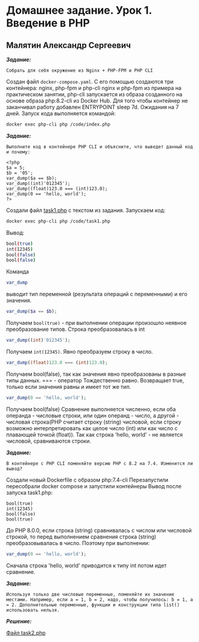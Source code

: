 # Домашнее задание. Урок 1. Введение в PHP
## Малятин Александр Сергеевич
***Задание:***
```
Собрать для себя окружение из Nginx + PHP-FPM и PHP CLI
```

Создан файл ```docker-compose.yaml```. С его помощью создаются три контейнера: nginx, php-fpm и php-cli
nginx и php-fpm из примера на практическом занятии, php-cli запускается из образа созданного на основе образа php:8.2-cli из Docker Hub. Для того чтобы контейнер не заканчивал работу добавлен ENTRYPOINT sleep 7d. Ожидания на 7 дней. 
Запуск кода выполняется командой:
```bash
docker exec php-cli php /code/index.php
```

***Задание:***

```
Выполните код в контейнере PHP CLI и объясните, что выведет данный код и почему:

<?php
$a = 5;
$b = '05';
var_dump($a == $b);
var_dump((int)'012345');
var_dump((float)123.0 === (int)123.0);
var_dump(0 == 'hello, world');
?>
```
Создали файл [task1.php](./code/task1.php) с текстом из задания. 
Запускаем код:
```bash
docker exec php-cli php /code/task1.php
```
Вывод:
```bash 
bool(true)
int(12345)
bool(false)
bool(false)
```

Команда 
```php 
var_dump
``` 
выводит тип переменной (результата операций с переменными) и его значения.

```php 
var_dump($a == $b);
```
Получаем ```bool(true)``` - при выполнении операции произошло неявное преобразование типов. Строка преобразовалась в int

```php
var_dump((int)'012345');
```
Получаем ```int(12345)```. Явно преобразуем строку в число.

```php
var_dump((float)123.0 === (int)123.0);
```
Получаем bool(false), так как значения явно преобразованы в разные типы данных. === - оператор Тождественно равно. Возвращает true, только если значения равны и имеет тот же тип.

```php
var_dump(0 == 'hello, world');
```
Получаем bool(false)
Сравнение выполняется численно, если оба операнда - числовые строки, или один операнд - число, а другой - числовая строка(PHP считает строку (string) числовой, если строку возможно интерпретировать как целое число (int) или как число с плавающей точкой (float)). Так как строка 'hello, world' - не является числовой, сравниваются строки.

***Задание:***
```
В контейнере с PHP CLI поменяйте версию PHP с 8.2 на 7.4. Изменится ли вывод?
```
Создали новый Dockerfile с образом php:7.4-cli
Перезапустили пересобрали docker compose и запустили контейнеры
Вывод после запуска task1.php:
```
bool(true)
int(12345)
bool(false)
bool(true)
```
До PHP 8.0.0, если строка (string) сравнивалась с числом или числовой строкой, то перед выполнением сравнения строка (string) преобразовывалась в число. Поэтому при выполнении:
```php
var_dump(0 == 'hello, world');
```
Сначала строка 'hello, world' приводится к типу int потом идет сравнение.

***Задание:***
```
Используя только две числовые переменные, поменяйте их значение местами. Например, если a = 1, b = 2, надо, чтобы получилось: b = 1, a = 2. Дополнительные переменные, функции и конструкции типа list() использовать нельзя.
```

***Решение:***

[Файл task2.php](./code/task2.php)